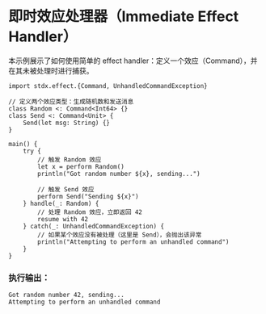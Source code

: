 # 即时效应处理器（Immediate Effect Handler）

本示例展示了如何使用简单的 effect handler：定义一个效应（Command），并在其未被处理时进行捕获。

```cangjie
import stdx.effect.{Command, UnhandledCommandException}

// 定义两个效应类型：生成随机数和发送消息
class Random <: Command<Int64> {}
class Send <: Command<Unit> {
    Send(let msg: String) {}
}

main() {
    try {
        // 触发 Random 效应
        let x = perform Random()
        println("Got random number ${x}, sending...")

        // 触发 Send 效应
        perform Send("Sending ${x}")
    } handle(_: Random) {
        // 处理 Random 效应，立即返回 42
        resume with 42
    } catch(_: UnhandledCommandException) {
        // 如果某个效应没有被处理（这里是 Send），会抛出该异常
        println("Attempting to perform an unhandled command")
    }
}
```

### 执行输出：

```text
Got random number 42, sending...
Attempting to perform an unhandled command
```